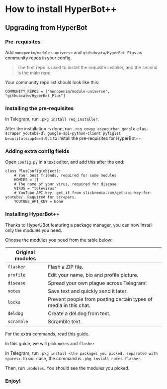 # How to install HyperBot++
## Upgrading from HyperBot
### Pre-requisites
Add `nunopenim/modules-universe` and `githubcatw/HyperBot_Plus` as community repos in your config.

> The first repo is used to install the requisite installer, and the second is the main repo.

Your community repo list should look like this:

`COMMUNITY_REPOS = ["nunopenim/module-universe", "githubcatw/HyperBot_Plus"]`
### Installing the pre-requisites
In Telegram, run `.pkg install req_installer`.

After the installation is done, run `.req cowpy asyncurban google-play-scraper youtube-dl google-api-python-client pyfiglet beautifulsoup4==4.9.1` to install the pre-requisites for HyperBot++.

### Adding extra config fields
Open `config.py` in a text editor, and add this after the end:
```
class PlusConfig(object):
    # Your best friends, required for some modules
    HOMIES = []
    # The name of your virus, required for disease
    VIRUS = "televirus"
    # YouTube API key, get it from slickremix.com/get-api-key-for-youtube/. Required for scrapers.
    YOUTUBE_API_KEY = None
```

### Installing HyperBot++
Thanks to HyperUBot featuring a package manager, you can now install only the modules you need.

Choose the modules you need from the table below:

|**Original modules**||
|-----|-----|
|`flasher`|Flash a ZIP file.|
|`profile`|Edit your name, bio and profile picture.|
|`disease`|Spread your own plague across Telegram!|
|`notes`|Save text and quickly send it later.|
|`locks`|Prevent people from posting certain types of media in this chat.|
|`deldog`|Create a del.dog from text.|
|`scramble`|Scramble text.|

For the extra commands, read [this](https://github.com/githubcatw/HyperBot_Plus/blob/master/guides/Installing_Old_Extra_Commands.md) guide.

In this guide, we will pick `notes` and `flasher`.

In Telegram, run `.pkg install <the packages you picked, separated with spaces>`. In our case, the command is `.pkg install notes flasher`.

Then, run `.modules`. You should see the modules you picked.

### Enjoy!
